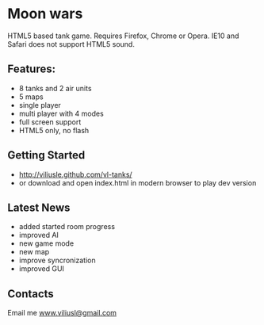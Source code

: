 # Moon wars

HTML5 based tank game. Requires Firefox, Chrome or Opera. IE10 and Safari does not support HTML5 sound.

## Features:
* 8 tanks and 2 air units
* 5 maps
* single player
* multi player with 4 modes
* full screen support
* HTML5 only, no flash

## Getting Started
* http://viliusle.github.com/vl-tanks/
* or download and open index.html in modern browser to play dev version

## Latest News
* added started room progress
* improved AI
* new game mode
* new map
* improve syncronization
* improved GUI

## Contacts
Email me www.viliusl@gmail.com
